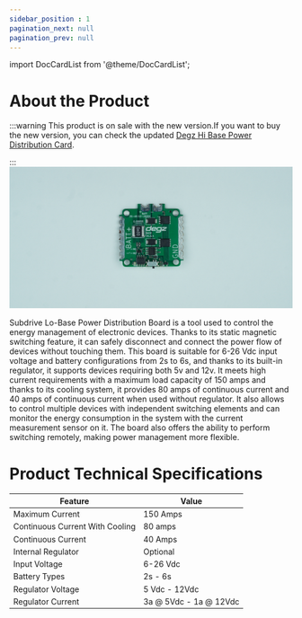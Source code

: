 ```yaml
---
sidebar_position : 1
pagination_next: null
pagination_prev: null
---
```


import DocCardList from '@theme/DocCardList';

# About the Product

:::warning
This product is on sale with the new version.If you want to buy the new version, you can check the updated [Degz Hi Base Power Distribution Card](https://degzrobotics.com/product/guc-dagitim-karti-degz-hi-base-hall-effect-sensor/).  

:::
![Subdrive Lo-Base](./image/6S-BASE.jpg)


Subdrive Lo-Base Power Distribution Board is a tool used to control the energy management of electronic devices. Thanks to its static magnetic switching feature, it can safely disconnect and connect the power flow of devices without touching them. This board is suitable for 6-26 Vdc input voltage and battery configurations from 2s to 6s, and thanks to its built-in regulator, it supports devices requiring both 5v and 12v. It meets high current requirements with a maximum load capacity of 150 amps and thanks to its cooling system, it provides 80 amps of continuous current and 40 amps of continuous current when used without regulator. It also allows to control multiple devices with independent switching elements and can monitor the energy consumption in the system with the current measurement sensor on it. The board also offers the ability to perform switching remotely, making power management more flexible.

# Product Technical Specifications

| Feature | Value |
|--------------------------|-----------------------|
| Maximum Current | 150 Amps
| Continuous Current With Cooling | 80 amps |
| Continuous Current | 40 Amps
| Internal Regulator | Optional
| Input Voltage | 6-26 Vdc |
| Battery Types | 2s - 6s |
| Regulator Voltage | 5 Vdc - 12Vdc |
| Regulator Current | 3a @ 5Vdc - 1a @ 12Vdc

